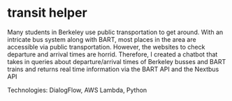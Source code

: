 # transit helper
Many students in Berkeley use public transportation to get around. With an intricate bus system along with BART, most places in the area are accessible via public transportation.
However, the websites to check departure and arrival times are horrid. Therefore, I created a chatbot that takes in queries about departure/arrival times of Berkeley busses and BART trains and returns real time information via the BART API and the Nextbus API

Technologies: DialogFlow, AWS Lambda, Python
